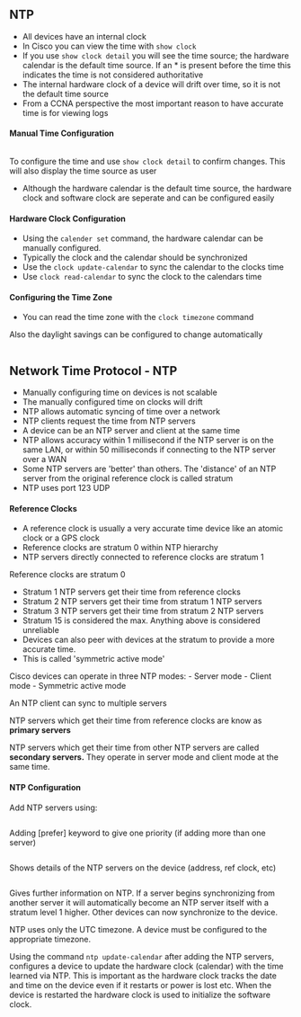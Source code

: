 ## NTP

- All devices have an internal clock
- In Cisco you can view the time with ```show clock```
- If you use ```show clock detail``` you will see the time source; the hardware calendar is the default time source. If an * is present before the time this indicates the time is not considered authoritative
- The internal hardware clock of a device will drift over time, so it is not the default time source
- From a CCNA perspective the most important reason to have accurate time is for viewing logs

#### Manual Time Configuration

```clock set
```
To configure the time and use ```show clock detail``` to confirm changes. This will also display the time source as user 

* Although the hardware calendar is the default time source, the hardware clock and software clock are seperate and can be configured easily

#### Hardware Clock Configuration

- Using the ```calender set``` command, the hardware calendar can be manually configured.
- Typically the clock and the calendar should be synchronized
- Use the ```clock update-calendar``` to sync the calendar to the clocks time
- Use ```clock read-calendar``` to sync the clock to the calendars time

#### Configuring the Time Zone

- You can read the time zone with the ```clock timezone``` command

Also the daylight savings can be configured to change automatically

```clock summer-time recurring name start end [offset]
```

## Network Time Protocol - NTP

 * Manually configuring time on devices is not scalable
 * The manually configured time on clocks will drift
 * NTP allows automatic syncing of time over a network
 * NTP clients request the time from NTP servers
 * A device can be an NTP server and client at the same time
 * NTP allows accuracy within 1 millisecond if the NTP server is on the same LAN, or within 50 milliseconds if connecting to the NTP server over a WAN
 * Some NTP servers are 'better' than others. The 'distance' of an NTP server from the original reference clock is called stratum
 * NTP uses port 123 UDP

#### Reference Clocks

- A reference clock is usually a very accurate time device like an atomic clock or a GPS clock
- Reference clocks are stratum 0 within NTP hierarchy
- NTP servers directly connected to reference clocks are stratum 1

Reference clocks are stratum 0
* Stratum 1 NTP servers get their time from reference clocks
* Stratum 2 NTP servers get their time from stratum 1 NTP servers
* Stratum 3 NTP servers get their time from stratum 2 NTP servers
* Stratum 15 is considered the max. Anything above is considered unreliable
* Devices can also peer with devices at the stratum to provide a more accurate time.
* This is called 'symmetric active mode'

Cisco devices can operate in three NTP modes:
    - Server mode
    - Client mode
    - Symmetric active mode

An NTP client can sync to multiple servers

NTP servers which get their time from reference clocks are know as **primary servers**

NTP servers which get their time from other NTP servers are called **secondary servers.** They operate in server mode and client mode at the same time.

#### NTP Configuration 

Add NTP servers using:
```ntp server [ip_address]
```
Adding [prefer] keyword to give one priority (if adding more than one server)

```show ntp associations
```
Shows details of the NTP servers on the device (address, ref clock, etc)

```show ntp status
```
Gives further information on NTP. If a server begins synchronizing from another server it will automatically become an NTP server itself with a stratum level 1 higher. Other devices can now synchronize to the device.

NTP uses only the UTC timezone. A device must be configured to the appropriate timezone.

Using the command ```ntp update-calendar``` after adding the NTP servers, configures a device to update the hardware clock (calendar) with the time learned via NTP.
This is important as the hardware clock tracks the date and time on the device even if it restarts or power is lost etc. When the device is restarted the hardware clock is used to initialize the software clock. 










